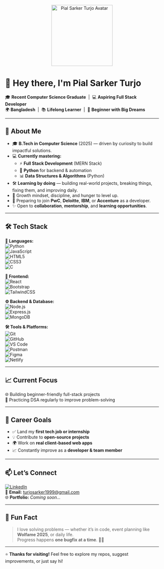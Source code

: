 <p align="center">
  <img src="https://ibb.co.com/Hfd8bHqv.png" alt="Pial Sarker Turjo Avatar" width="200" />
</p>

# 👋 Hey there, I'm **Pial Sarker Turjo**  

🎓 **Recent Computer Science Graduate** &nbsp;|&nbsp; 💻 **Aspiring Full Stack Developer**  
🌍 **Bangladesh** &nbsp;|&nbsp; 📚 **Lifelong Learner** &nbsp;|&nbsp; 🚀 **Beginner with Big Dreams**  

---

## 🚀 About Me  
- 🎓 **B.Tech in Computer Science** (2025) — driven by curiosity to build impactful solutions.  
- 💻 **Currently mastering:**
  - ⚡ **Full Stack Development** (MERN Stack)  
  - 🐍 **Python** for backend & automation  
  - 📊 **Data Structures & Algorithms** (Python)  
- 🛠 **Learning by doing** — building real-world projects, breaking things, fixing them, and improving daily.  
- 🌱 Growth mindset, discipline, and hunger to level up.  
- 🎯 Preparing to join **PwC**, **Deloitte**, **IBM**, or **Accenture** as a developer.  
- ✨ Open to **collaboration**, **mentorship**, and **learning opportunities**.  

---

## 🛠 Tech Stack  

**💬 Languages:**  
![Python](https://img.shields.io/badge/-Python-3776AB?style=flat&logo=python&logoColor=white)  
![JavaScript](https://img.shields.io/badge/-JavaScript-F7DF1E?style=flat&logo=javascript&logoColor=black)  
![HTML5](https://img.shields.io/badge/-HTML5-E34F26?style=flat&logo=html5&logoColor=white)  
![CSS3](https://img.shields.io/badge/-CSS3-1572B6?style=flat&logo=css3&logoColor=white)  
![C](https://img.shields.io/badge/-C-00599C?style=flat&logo=c&logoColor=white)  

**🎨 Frontend:**  
![React](https://img.shields.io/badge/-React-61DAFB?style=flat&logo=react&logoColor=black)  
![Bootstrap](https://img.shields.io/badge/-Bootstrap-7952B3?style=flat&logo=bootstrap&logoColor=white)  
![TailwindCSS](https://img.shields.io/badge/-TailwindCSS-38B2AC?style=flat&logo=tailwind-css&logoColor=white)  

**⚙ Backend & Database:**  
![Node.js](https://img.shields.io/badge/-Node.js-339933?style=flat&logo=node.js&logoColor=white)  
![Express.js](https://img.shields.io/badge/-Express.js-000000?style=flat&logo=express&logoColor=white)  
![MongoDB](https://img.shields.io/badge/-MongoDB-47A248?style=flat&logo=mongodb&logoColor=white)  

**🛠 Tools & Platforms:**  
![Git](https://img.shields.io/badge/-Git-F05032?style=flat&logo=git&logoColor=white)  
![GitHub](https://img.shields.io/badge/-GitHub-181717?style=flat&logo=github&logoColor=white)  
![VS Code](https://img.shields.io/badge/-VS%20Code-007ACC?style=flat&logo=visual-studio-code&logoColor=white)  
![Postman](https://img.shields.io/badge/-Postman-FF6C37?style=flat&logo=postman&logoColor=white)  
![Figma](https://img.shields.io/badge/-Figma-F24E1E?style=flat&logo=figma&logoColor=white)  
![Netlify](https://img.shields.io/badge/-Netlify-00C7B7?style=flat&logo=netlify&logoColor=white)  

---

## 📈 Current Focus  
🌐 Building beginner-friendly full-stack projects  
🔄 Practicing DSA regularly to improve problem-solving  

---

## 💼 Career Goals  
- ✅ Land my **first tech job or internship**  
- 💡 Contribute to **open-source projects**  
- 🌍 Work on **real client-based web apps**  
- 📈 Constantly improve as a **developer & team member**  

---

## 📫 Let’s Connect  
[![LinkedIn](https://img.shields.io/badge/-LinkedIn-0A66C2?style=flat&logo=linkedin&logoColor=white)](https://linkedin.com/in/turjosarker)  
📧 **Email:** turjosarker1999@gmail.com  
🌐 **Portfolio:** *Coming soon...*  

---

## 🧠 Fun Fact  
> I love solving problems — whether it’s in code, event planning like **Wolfame 2025**, or daily life.  
> Progress happens **one bugfix at a time**. 🐛🚀  

---

⭐ **Thanks for visiting!** Feel free to explore my repos, suggest improvements, or just say hi!